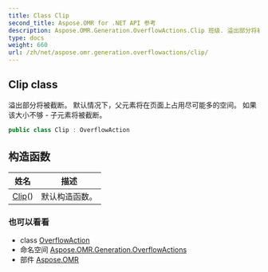 ```yaml
---
title: Class Clip
second_title: Aspose.OMR for .NET API 参考
description: Aspose.OMR.Generation.OverflowActions.Clip 班级. 溢出部分将被截断 默认情况下父元素将在页面上占用尽可能多的空间 如果该大小不够  子元素将被截断
type: docs
weight: 660
url: /zh/net/aspose.omr.generation.overflowactions/clip/
---
```

## Clip class

溢出部分将被截断。 默认情况下，父元素将在页面上占用尽可能多的空间。 如果该大小不够 - 子元素将被截断。

```csharp
public class Clip : OverflowAction
```

## 构造函数

| 姓名 | 描述 |
| --- | --- |
| [Clip](clip/)() | 默认构造函数。 |

### 也可以看看

* class [OverflowAction](../overflowaction/)
* 命名空间 [Aspose.OMR.Generation.OverflowActions](../../aspose.omr.generation.overflowactions/)
* 部件 [Aspose.OMR](../../)


